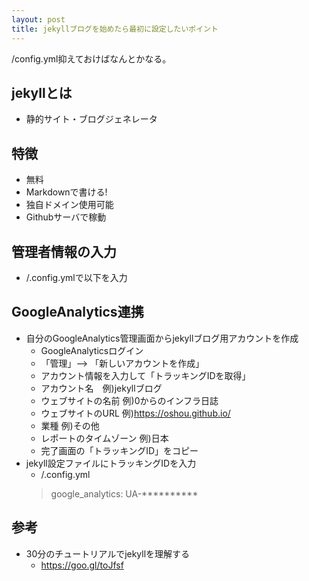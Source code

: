 ```yaml
---
layout: post
title: jekyllブログを始めたら最初に設定したいポイント
---
```

/config.yml抑えておけばなんとかなる。

## jekyllとは
- 静的サイト・ブログジェネレータ

## 特徴
- 無料
- Markdownで書ける!
- 独自ドメイン使用可能
- Githubサーバで稼動

## 管理者情報の入力
- /.config.ymlで以下を入力





## GoogleAnalytics連携
- 自分のGoogleAnalytics管理画面からjekyllブログ用アカウントを作成
  - GoogleAnalyticsログイン
  - 「管理」--> 「新しいアカウントを作成」
  -  アカウント情報を入力して「トラッキングIDを取得」
    - アカウント名　例)jekyllブログ
    - ウェブサイトの名前 例)0からのインフラ日誌
    - ウェブサイトのURL 例)https://oshou.github.io/
    - 業種 例)その他
    - レポートのタイムゾーン 例)日本
  - 完了画面の「トラッキングID」をコピー
- jekyll設定ファイルにトラッキングIDを入力
  - /.config.yml
  > google_analytics: UA-**********


## 参考
- 30分のチュートリアルでjekyllを理解する
  - https://goo.gl/toJfsf
